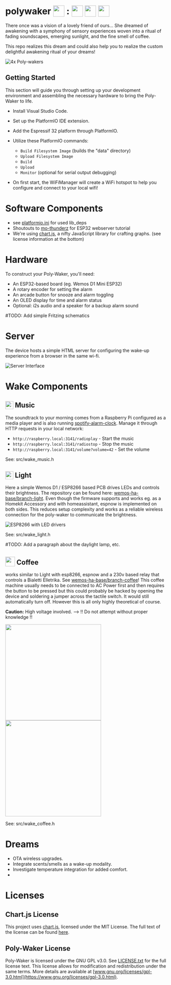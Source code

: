 # polywaker <img src="data/icon.png" height="35" valign="bottom"> : <img src="data/music.png" height="35" valign="bottom">  <img src="data/light.png" height="35" valign="bottom">  <img src="data/coffee.png" height="35" valign="bottom">  

There once was a vision of a lovely friend of ours... She dreamed of awakening with a symphony of sensory experiences woven into a ritual of fading soundscapes, emerging sunlight, and the fine smell of coffee.

This repo realizes this dream and could also help you to realize the custom delightful awakening ritual of your dreams!

![4x Poly-wakers](doc/image-poly-wakers.png)

## Getting Started

This section will guide you through setting up your development environment and assembling the necessary hardware to bring the Poly-Waker to life.

- Install Visual Studio Code.
- Set up the PlatformIO IDE extension.
- Add the Espressif 32 platform through PlatformIO.
- Utilize these PlatformIO commands:
    - `Build Filesystem Image` (builds the "data" directory)
    - `Upload Filesystem Image`
    - `Build`
    - `Upload`
    - `Monitor` (optional for serial output debugging)

- On first start, the WiFiManager will create a WiFi hotspot to help you configure and connect to your local wifi!

# Software Components
- see [platformio.ini](platformio.ini) for used lib_deps
- Shoutouts to [mo-thunderz](https://github.com/mo-thunderz/Esp32WifiPart4) for ESP32 webserver tutorial
- We're using [chart.js](https://github.com/chartjs/Chart.js), a nifty JavaScript library for crafting graphs. (see license information at the bottom)

# Hardware

To construct your Poly-Waker, you'll need:
- An ESP32-based board (eg. Wemos D1 Mini ESP32)
- A rotary encoder for setting the alarm
- An arcade button for snooze and alarm toggling
- An OLED display for time and alarm status
- Optional: i2s audio and a speaker for a backup alarm sound

#TODO: Add simple Fritzing schematics

# Server

The device hosts a simple HTML server for configuring the wake-up experience from a browser in the same wi-fi.

![Server Interface](doc/image-server.png)

# Wake Components

## <img src="data/music.png" height="25" valign="bottom">  Music

The soundtrack to your morning comes from a Raspberry Pi configured as a media player and is also running [spotify-alarm-clock](https://github.com/janek/spotify-alarm-clock). Manage it through HTTP requests in your local network:

- `http://raspberry.local:3141/radioplay` - Start the music
- `http://raspberry.local:3141/radiostop` - Stop the music
- `http://raspberry.local:3141/volume?volume=42` - Set the volume

See: src/wake_music.h

## <img src="data/light.png" height="25" valign="bottom">   Light 

Here a simple Wemos D1 / ESP8266 based PCB drives LEDs and controls their brightness. The repository can be found here: [wemos-ha-base/branch-light](https://github.com/heartwerker/wemos-ha-base). Even though the firmware supports and works eg. as a Homekit Accessory and with homeassistant, espnow is implemented on both sides. 
This reduces setup complexity and works as a reliable wireless connection for the poly-waker to communicate the brightness.

![ESP8266 with LED drivers](doc/image-wemos-ha-base-02.png)

See: src/wake_light.h

#TODO: Add a paragraph about the daylight lamp, etc.

## <img src="data/coffee.png" height="30" valign="bottom">   Coffee 

works similar to Light with esp8266, espnow and a 230v based relay that controls a Bialetti Elletrika. See [wemos-ha-base/branch-coffee](https://github.com/heartwerker/wemos-ha-base)! This coffee machine usually needs to be connected to AC Power first and then requires the button to be pressed but this could probably be hacked by opening the device and soldering a jumper across the tactile switch. It would still automatically turn off. However this is all only highly theoretical of course.

**Caution:** High voltage involved. --> !! Do not attempt without proper knowledge !!

<img src="doc/image-wemos-ha-base-01.png" height="300"><img src="doc/image-bialetti.png" height="300">

See: src/wake_coffee.h

# Dreams 

- OTA wireless upgrades.
- Integrate scents/smells as a wake-up modality.
- Investigate temperature integration for added comfort.
- 

# Licenses

## Chart.js License

This project uses [chart.js](https://github.com/chartjs/Chart.js), licensed under the MIT License. The full text of the license can be found [here](https://github.com/chartjs/Chart.js/blob/master/LICENSE.md).

## Poly-Waker License

Poly-Waker is licensed under the GNU GPL v3.0. See [LICENSE.txt](LICENSE.txt) for the full license text. This license allows for modification and redistribution under the same terms. More details are available at [www.gnu.org/licenses/gpl-3.0.html](https://www.gnu.org/licenses/gpl-3.0.html).
